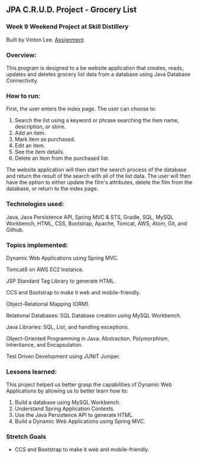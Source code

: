 ## JPA C.R.U.D. Project - Grocery List

### Week 9 Weekend Project at Skill Distillery

Built by Vinton Lee. [Assignment](https://github.com/vintonl/JPACRUDProject/blob/master/Assignment.md)

### Overview:

This program is designed to a be website application that creates, reads, updates and deletes grocery list data from a database using Java Database Connectivity.

### How to run:

First, the user enters the index page. The user can choose to:
1. Search the list using a keyword or phrase searching the item name, description, or store.
2. Add an item.
3. Mark item as purchased.
4. Edit an item.
5. See the item details.
6. Delete an item from the purchased list.

The website application will then start the search process of the database and return the result of the search with all of the list data. The user will then have the option to either update the film's attributes, delete the film from the database, or return to the index page.

### Technologies used:

Java, Java Persistence API, Spring MVC & STS, Gradle, SQL, MySQL Workbench, HTML, CSS, Bootstrap, Apache, Tomcat, AWS, Atom, Git, and Github.

### Topics implemented:

Dynamic Web Applications using Spring MVC.

Tomcat8 on AWS EC2 Instance.

JSP Standard Tag Library to generate HTML.

CCS and Bootstrap to make it web and mobile-friendly.

Object-Relational Mapping (ORM).

Relational Databases: SQL Database creation using MySQL Workbench.

Java Libraries: SQL, List, and handling exceptions.

Object-Oriented Programming in Java: Abstraction, Polymorphism, Inheritance, and Encapsulation.

Test Driven Development using JUNIT Juniper.

### Lessons learned:

This project helped us better grasp the capabilities of Dynamic Web Applications by allowing us to better learn how to:
1. Build a database using MySQL Workbench.
2. Understand Spring Application Contexts.
3. Use the Java Persistence API to generate HTML.
4. Build a Dynamic Web Applications using Spring MVC.

### Stretch Goals
* CCS and Bootstrap to make it web and mobile-friendly.
